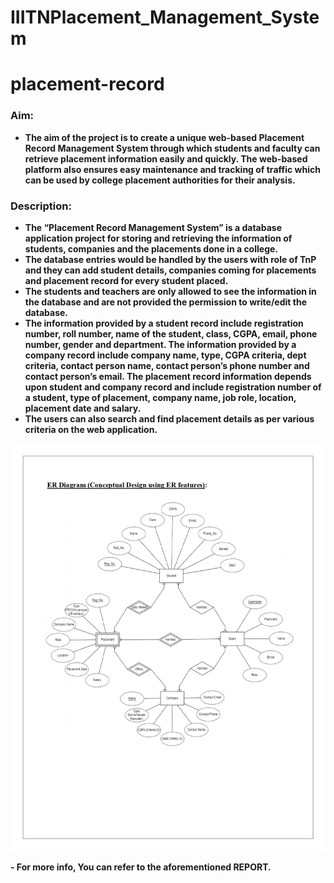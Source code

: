 # IIITNPlacement_Management_System
# placement-record

<h3>Aim:</h3>
<ul>
  <li>
  <b>The aim of the project is to create a unique web-based Placement Record Management System through which students and faculty can retrieve placement information easily and quickly. The web-based platform also ensures easy maintenance and tracking of traffic which can be used by college placement authorities for their analysis.
  </b>
    </li>
</ul> 
  
 
<h3>Description:</h3>
<ul>
  <li>
    <b>The “Placement Record Management System” is a database application project for storing and retrieving the information of students, companies and the placements done in a college.
</b>
    </li>
  <li>
    <b>The database entries would be handled by the users with role of TnP and they can add student details, companies coming for placements and placement record for every student placed.
</b>
    </li>
  <li>
    <b>The students and teachers are only allowed to see the information in the database and are not provided the permission to write/edit the database.
</b>
    </li>
   <li>
    <b>The information provided by a student record include registration number, roll number, name of the student, class, CGPA, email, phone number, gender and department. The information provided by a company record include company name, type, CGPA criteria, dept criteria, contact person name, contact person’s phone number and contact person’s email. The placement record information depends upon student and company record and include registration number of a student, type of placement, company name, job role, location, placement date and salary.
</b>
    </li>
   <li>
    <b>The users can also search and find placement details as per various criteria on the web application.
</b>
    </li>
</ul>

</ul> 

![Screenshot1](https://github.com/the-yash-rajput/placement-record/blob/main/public/img/ER_DIG.jpg)






<b>- For more info, You can refer to the aforementioned REPORT.</b>

